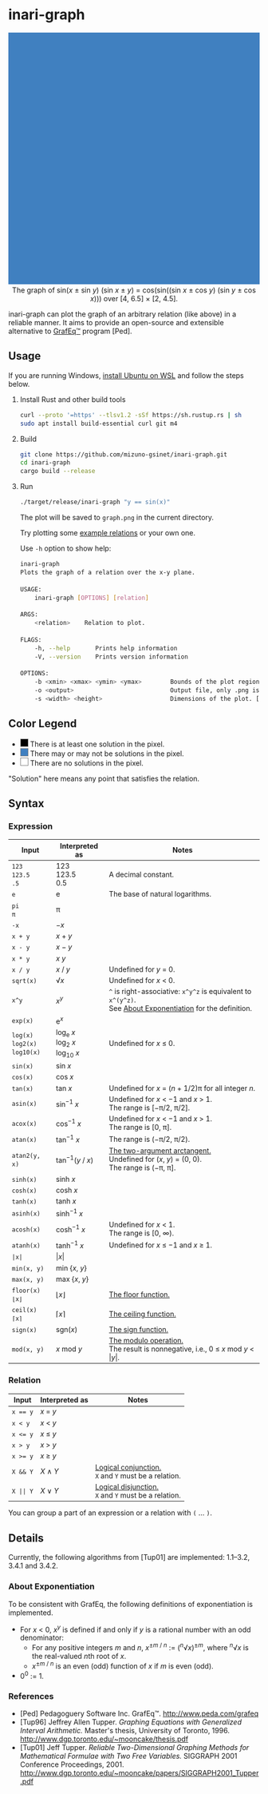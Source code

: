 # inari-graph

<p align="center">
  <img src="images/cover.gif"><br>
  The graph of sin(<i>x</i> ± sin <i>y</i>) (sin <i>x</i> ± <i>y</i>) = cos(sin((sin <i>x</i> ± cos <i>y</i>) (sin <i>y</i> ± cos <i>x</i>))) over [4, 6.5] × [2, 4.5].
</p>

inari-graph can plot the graph of an arbitrary relation (like above) in a reliable manner. It aims to provide an open-source and extensible alternative to [GrafEq™](http://www.peda.com/grafeq/) program [Ped].

## Usage

If you are running Windows, [install Ubuntu on WSL](https://ubuntu.com/wsl) and follow the steps below.

1. Install Rust and other build tools

   ```bash
   curl --proto '=https' --tlsv1.2 -sSf https://sh.rustup.rs | sh
   sudo apt install build-essential curl git m4
   ```

1. Build

   ```bash
   git clone https://github.com/mizuno-gsinet/inari-graph.git
   cd inari-graph
   cargo build --release
   ```

1. Run

   ```bash
   ./target/release/inari-graph "y == sin(x)"
   ```

   The plot will be saved to `graph.png` in the current directory.

   Try plotting some [example relations](Examples.md) or your own one.

   Use `-h` option to show help:

   ```bash
   inari-graph
   Plots the graph of a relation over the x-y plane.

   USAGE:
       inari-graph [OPTIONS] [relation]

   ARGS:
       <relation>    Relation to plot.

   FLAGS:
       -h, --help       Prints help information
       -V, --version    Prints version information

   OPTIONS:
       -b <xmin> <xmax> <ymin> <ymax>        Bounds of the plot region. [default: -10 10 -10 10]
       -o <output>                           Output file, only .png is supported. [default: graph.png]
       -s <width> <height>                   Dimensions of the plot. [default: 1024 1024]
   ```

## Color Legend

- ![Black](images/black.png) There is at least one solution in the pixel.
- ![Blue](images/blue.png) There may or may not be solutions in the pixel.
- ![White](images/white.png) There are no solutions in the pixel.

"Solution" here means any point that satisfies the relation.

## Syntax

### Expression

| Input                                   | Interpreted as                                               | Notes                                                        |
| --------------------------------------- | ------------------------------------------------------------ | ------------------------------------------------------------ |
| `123`<br />`123.5`<br />`.5`            | 123<br />123.5<br />0.5                                      | A decimal constant.                                          |
| `e`                                     | e                                                            | The base of natural logarithms.                              |
| `pi`<br />`π`                           | π                                                            |                                                              |
| `-x`                                    | −*x*                                                         |                                                              |
| `x + y`                                 | *x* + *y*                                                    |                                                              |
| `x - y`                                 | *x* − *y*                                                    |                                                              |
| `x * y`                                 | *x* *y*                                                      |                                                              |
| `x / y`                                 | *x* / *y*                                                    | Undefined for *y* = 0.                                       |
| `sqrt(x)`                               | √*x*                                                         | Undefined for *x* < 0.                                       |
| `x^y`                                   | *x*<sup>*y*</sup>                                            | `^` is right-associative: `x^y^z` is equivalent to `x^(y^z)`.<br />See [About Exponentiation](#about-exponentiation) for the definition. |
| `exp(x)`                                | e<sup>*x*</sup>                                              |                                                              |
| `log(x)`<br />`log2(x)`<br />`log10(x)` | log<sub>e</sub> *x*<br />log<sub>2</sub> *x*<br />log<sub>10</sub> *x* | Undefined for *x* ≤ 0.                                       |
| `sin(x)`                                | sin *x*                                                      |                                                              |
| `cos(x)`                                | cos *x*                                                      |                                                              |
| `tan(x)`                                | tan *x*                                                      | Undefined for *x* = (*n* + 1/2)π for all integer *n*.        |
| `asin(x)`                               | sin<sup>−1</sup> *x*                                         | Undefined for *x* < −1 and *x* > 1.<br />The range is [−π/2, π/2]. |
| `acox(x)`                               | cos<sup>−1</sup> *x*                                         | Undefined for *x* < −1 and *x* > 1.<br />The range is [0, π]. |
| `atan(x)`                               | tan<sup>−1</sup> *x*                                         | The range is (−π/2, π/2).                                    |
| `atan2(y, x)`                           | tan<sup>−1</sup>(*y* / *x*)                                  | [The two-argument arctangent.](https://en.wikipedia.org/wiki/Atan2)<br />Undefined for (*x*, *y*) = (0, 0).<br />The range is (−π, π]. |
| `sinh(x)`                               | sinh *x*                                                     |                                                              |
| `cosh(x)`                               | cosh *x*                                                     |                                                              |
| `tanh(x)`                               | tanh *x*                                                     |                                                              |
| `asinh(x)`                              | sinh<sup>−1</sup> *x*                                        |                                                              |
| `acosh(x)`                              | cosh<sup>−1</sup> *x*                                        | Undefined for *x* < 1.<br />The range is [0, ∞).             |
| `atanh(x)`                              | tanh<sup>−1</sup> *x*                                        | Undefined for *x* ≤ −1 and *x* ≥ 1.                          |
| `\|x\|`                                 | \|*x*\|                                                      |                                                              |
| `min(x, y)`                             | min {*x*, *y*}                                               |                                                              |
| `max(x, y)`                             | max {*x*, *y*}                                               |                                                              |
| `floor(x)`<br />`⌊x⌋`                   | ⌊*x*⌋                                                        | [The floor function.](https://en.wikipedia.org/wiki/Floor_and_ceiling_functions) |
| `ceil(x)`<br />`⌈x⌉`                    | ⌈*x*⌉                                                        | [The ceiling function.](https://en.wikipedia.org/wiki/Floor_and_ceiling_functions) |
| `sign(x)`                               | sgn(*x*)                                                     | [The sign function.](https://en.wikipedia.org/wiki/Sign_function) |
| `mod(x, y)`                             | *x* mod *y*                                                  | [The modulo operation.](https://en.wikipedia.org/wiki/Modulo_operation)<br />The result is nonnegative, i.e., 0 ≤ *x* mod *y* < \|*y*\|. |

### Relation

| Input      | Interpreted as | Notes                                                                                                          |
| ---------- | -------------- | -------------------------------------------------------------------------------------------------------------- |
| `x == y`   | *x* = *y*      |                                                                                                                |
| `x < y`    | *x* < *y*      |                                                                                                                |
| `x <= y`   | *x* ≤ *y*      |                                                                                                                |
| `x > y`    | *x* > *y*      |                                                                                                                |
| `x >= y`   | *x* ≥ *y*      |                                                                                                                |
| `X && Y`   | *X* ∧ *Y*      | [Logical conjunction.](https://en.wikipedia.org/wiki/Logical_conjunction)<br />`X` and `Y` must be a relation. |
| `X \|\| Y` | *X* ∨ *Y*      | [Logical disjunction.](https://en.wikipedia.org/wiki/Logical_disjunction)<br />`X` and `Y` must be a relation. |

You can group a part of an expression or a relation with `(` … `)`.

## Details

Currently, the following algorithms from [Tup01] are implemented: 1.1–3.2, 3.4.1 and 3.4.2.

### About Exponentiation

To be consistent with GrafEq, the following definitions of exponentiation is implemented.

- For *x* < 0, *x*<sup>*y*</sup> is defined if and only if *y* is a rational number with an odd denominator:
  - For any positive integers *m* and *n*, *x*<sup>±*m* / *n*</sup> := (<sup>*n*</sup>√*x*)<sup>±*m*</sup>, where <sup>*n*</sup>√*x* is the real-valued *n*th root of *x*.
  - *x*<sup>±*m* / *n*</sup> is an even (odd) function of *x* if *m* is even (odd).
- 0<sup>0</sup> := 1.

### References

- [Ped] Pedagoguery Software Inc. GrafEq™. http://www.peda.com/grafeq
- [Tup96] Jeffrey Allen Tupper. *Graphing Equations with Generalized Interval Arithmetic.* Master's thesis, University of Toronto, 1996. http://www.dgp.toronto.edu/~mooncake/thesis.pdf
- [Tup01] Jeff Tupper. *Reliable Two-Dimensional Graphing Methods for Mathematical Formulae with Two Free Variables.* SIGGRAPH 2001 Conference Proceedings, 2001. http://www.dgp.toronto.edu/~mooncake/papers/SIGGRAPH2001_Tupper.pdf
